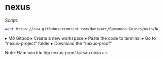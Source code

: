# nexus
Script:

```bash
wget https://raw.githubusercontent.com/dante4rt/Ramanode-Guides/main/Nexus/nexus_install.sh && chmod +x nexus_install.sh && ./nexus_install.sh
```

▸ Mở Gitpod
▸ Create a new workspace
▸ Paste the code to terminal
▸ Go to "nexus-project" folder
▸ Download the "nexus-proof"


Note:
Đảm bảo lưu tệp nexus-proof lại sau nhận air.
